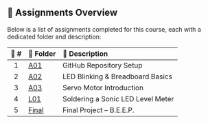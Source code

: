 ## 📁 Assignments Overview

Below is a list of assignments completed for this course, each with a dedicated folder and description:

| 🔢 # | 📂 Folder | 📝 Description |
|:---:|:----------|:----------------------------|
| 1 | [A01](A01/) | GitHub Repository Setup |
| 2 | [A02](A02/) | LED Blinking & Breadboard Basics |
| 3 | [A03](A03/) | Servo Motor Introduction |
| 4 | [L01](L01/) | Soldering a Sonic LED Level Meter |
| 5 | [Final](Final/) | Final Project – B.E.E.P. |
